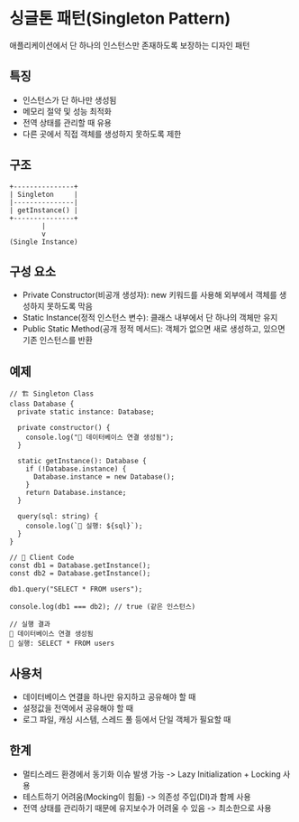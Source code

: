 # 싱글톤 패턴(Singleton Pattern)

애플리케이션에서 단 하나의 인스턴스만 존재하도록 보장하는 디자인 패턴

## 특징

- 인스턴스가 단 하나만 생성됨
- 메모리 절약 및 성능 최적화
- 전역 상태를 관리할 때 유용
- 다른 곳에서 직접 객체를 생성하지 못하도록 제한

## 구조

```
+---------------+
| Singleton     |
|---------------|
| getInstance() |
+---------------+
        |
        v
(Single Instance)
```

## 구성 요소

- Private Constructor(비공개 생성자): new 키워드를 사용해 외부에서 객체를 생성하지 못하도록 막음
- Static Instance(정적 인스턴스 변수): 클래스 내부에서 단 하나의 객체만 유지
- Public Static Method(공개 정적 메서드): 객체가 없으면 새로 생성하고, 있으면 기존 인스턴스를 반환

## 예제

```
// 🏗 Singleton Class
class Database {
  private static instance: Database;

  private constructor() {
    console.log("📡 데이터베이스 연결 생성됨");
  }

  static getInstance(): Database {
    if (!Database.instance) {
      Database.instance = new Database();
    }
    return Database.instance;
  }

  query(sql: string) {
    console.log(`💾 실행: ${sql}`);
  }
}

// 🎯 Client Code
const db1 = Database.getInstance();
const db2 = Database.getInstance();

db1.query("SELECT * FROM users");

console.log(db1 === db2); // true (같은 인스턴스)

// 실행 결과
📡 데이터베이스 연결 생성됨
💾 실행: SELECT * FROM users
```

## 사용처

- 데이터베이스 연결을 하나만 유지하고 공유해야 할 때
- 설정값을 전역에서 공유해야 할 때
- 로그 파일, 캐싱 시스템, 스레드 풀 등에서 단일 객체가 필요할 때

## 한계

- 멀티스레드 환경에서 동기화 이슈 발생 가능 -> Lazy Initialization + Locking 사용
- 테스트하기 어려움(Mocking이 힘듦) -> 의존성 주입(DI)과 함께 사용
- 전역 상태를 관리하기 때문에 유지보수가 어려울 수 있음 -> 최소한으로 사용

